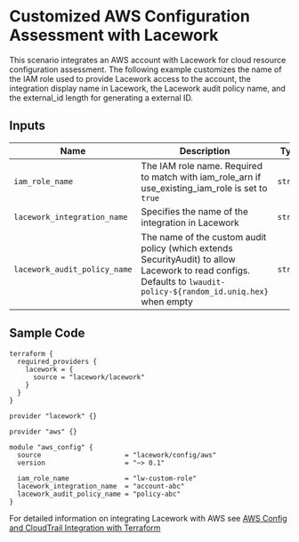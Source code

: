 # Customized AWS Configuration Assessment with Lacework

This scenario integrates an AWS account with Lacework for cloud resource configuration assessment. The following example customizes the name of the IAM role used to provide Lacework access to the account, the integration
display name in Lacework, the Lacework audit policy name, and the external_id length for generating a external ID.

## Inputs

| Name                         | Description                                                                                                                                                         | Type     |
| ---------------------------- | ------------------------------------------------------------------------------------------------------------------------------------------------------------------- | -------- |
| `iam_role_name`              | The IAM role name. Required to match with iam_role_arn if use_existing_iam_role is set to `true`                                                                    | `string` |
| `lacework_integration_name`  | Specifies the name of the integration in Lacework                                                                                                                   | `string` |
| `lacework_audit_policy_name` | The name of the custom audit policy (which extends SecurityAudit) to allow Lacework to read configs.  Defaults to `lwaudit-policy-${random_id.uniq.hex}` when empty | `string` |

## Sample Code

```hcl
terraform {
  required_providers {
    lacework = {
      source = "lacework/lacework"
    }
  }
}

provider "lacework" {}

provider "aws" {}

module "aws_config" {
  source                     = "lacework/config/aws"
  version                    = "~> 0.1"

  iam_role_name              = "lw-custom-role"
  lacework_integration_name  = "account-abc"
  lacework_audit_policy_name = "policy-abc"
}
```

For detailed information on integrating Lacework with AWS see [AWS Config and CloudTrail Integration with Terraform](https://support.lacework.com/hc/en-us/articles/360057092034-AWS-Config-and-CloudTrail-Integration-with-Terraform)
